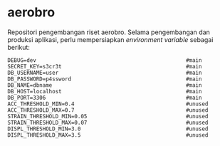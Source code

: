 # aerobro
Repositori pengembangan riset aerobro. Selama pengembangan dan produksi aplikasi, perlu mempersiapkan 
_environment variable_ sebagai berikut:

```
DEBUG=dev                                               #main
SECRET_KEY=s3cr3t                                       #main
DB_USERNAME=user                                        #main
DB_PASSWORD=p4ssword                                    #main
DB_NAME=dbname                                          #main
DB_HOST=localhost                                       #main
DB_PORT=3306                                            #main
ACC_THRESHOLD_MIN=0.4                                   #unused
ACC_THRESHOLD_MAX=0.7                                   #unused
STRAIN_THRESHOLD_MIN=0.05                               #unused
STRAIN_THRESHOLD_MAX=0.07                               #unused
DISPL_THRESHOLD_MIN=3.0                                 #unused
DISPL_THRESHOLD_MAX=3.5                                 #unused
```

